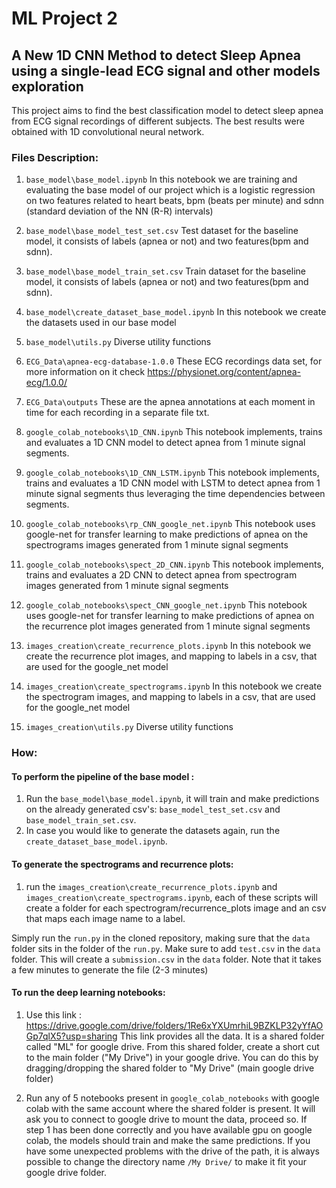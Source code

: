 # ML Project 2

## A New 1D CNN Method to detect Sleep Apnea using a single-lead ECG signal and other models exploration
This project aims to find the best classification model to detect sleep apnea from ECG signal recordings of different subjects. The best results were obtained with 1D convolutional neural network.

### Files Description:
1. ```base_model\base_model.ipynb``` In this notebook we are training and evaluating the base model of our project which is a logistic regression on two features related to heart beats, bpm (beats per minute) and sdnn (standard deviation of the NN (R-R) intervals)
2. ```base_model\base_model_test_set.csv``` Test dataset for the baseline model, it consists of labels (apnea or not) and two features(bpm and sdnn).
3. ```base_model\base_model_train_set.csv``` Train dataset for the baseline model, it consists of labels (apnea or not) and two features(bpm and sdnn).
4. ```base_model\create_dataset_base_model.ipynb``` In this notebook we create the datasets used in our base model
5. ```base_model\utils.py``` Diverse utility functions
6. ```ECG_Data\apnea-ecg-database-1.0.0``` These ECG recordings data set, for more information on it check https://physionet.org/content/apnea-ecg/1.0.0/
7. ```ECG_Data\outputs``` These are the apnea annotations at each moment in time for each recording in a separate file txt.
8. ```google_colab_notebooks\1D_CNN.ipynb``` This notebook implements, trains and evaluates a 1D CNN model to detect apnea from 1 minute signal segments.
9. ```google_colab_notebooks\1D_CNN_LSTM.ipynb``` This notebook implements, trains and evaluates a 1D CNN model with LSTM to detect apnea from 1 minute signal segments thus leveraging the time dependencies between segments.

10. ```google_colab_notebooks\rp_CNN_google_net.ipynb``` This notebook uses google-net for transfer learning to make predictions of apnea on the spectrograms images generated from 1 minute signal segments
11. ```google_colab_notebooks\spect_2D_CNN.ipynb``` This notebook implements, trains and evaluates a 2D CNN to detect apnea from spectrogram images generated from 1 minute signal segments
12. ```google_colab_notebooks\spect_CNN_google_net.ipynb``` This notebook uses google-net for transfer learning to make predictions of apnea on the recurrence plot images generated from 1 minute signal segments

13. ```images_creation\create_recurrence_plots.ipynb``` In this notebook we create the recurrence plot images, and mapping to labels in a csv, that are used for the google_net model
14. ```images_creation\create_spectrograms.ipynb``` In this notebook we create the spectrogram images, and mapping to labels in a csv, that are used for the google_net model

15. ```images_creation\utils.py``` Diverse utility functions



### How: 

#### To perform the pipeline of the base model :
1. Run the ```base_model\base_model.ipynb```, it will train and make predictions on the already generated csv's: ```base_model_test_set.csv``` and ```base_model_train_set.csv```.           
2. In case you would like to generate the datasets again, run the ```create_dataset_base_model.ipynb```.


#### To generate the spectrograms and recurrence plots:

1. run the ```images_creation\create_recurrence_plots.ipynb``` and ```images_creation\create_spectrograms.ipynb```, each of these scripts will create a folder for each spectrogram/recurrence_plots image and an csv that maps each image name to a label.


Simply run the ```run.py``` in the cloned repository, making sure that the ```data``` folder sits in the folder of the ```run.py```. Make sure to add ```test.csv``` in the ```data``` folder. This will create a ```submission.csv``` in the ```data``` folder.
Note that it takes a few minutes to generate the file (2-3 minutes)


#### To run the deep learning notebooks:

1. Use this link : https://drive.google.com/drive/folders/1Re6xYXUmrhiL9BZKLP32yYfAOGp7qlX5?usp=sharing
This link provides all the data. It is a shared folder called "ML" for google drive. From this shared folder, create a short cut to the main folder ("My Drive") in your google drive. You can do this by dragging/dropping the shared folder to "My Drive" (main google drive folder)

2. Run any of 5 notebooks present in ```google_colab_notebooks``` with google colab with the same account where the shared folder is present. It will ask you to connect to google drive to mount the data, proceed so. If step 1 has been done correctly and you have available gpu on google colab, the models should train and make the same predictions. If you have some unexpected problems with the drive of the path, it is always possible to change the directory name ```/My Drive/``` to make it fit your google drive folder. 
